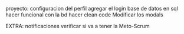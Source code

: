 proyecto:
configuracion del perfil
agregar el login
base de datos en sql 
hacer funcional con la bd
hacer clean code
Modificar los modals


EXTRA:
notificaciones 
verificar si va a tener la Meto-Scrum